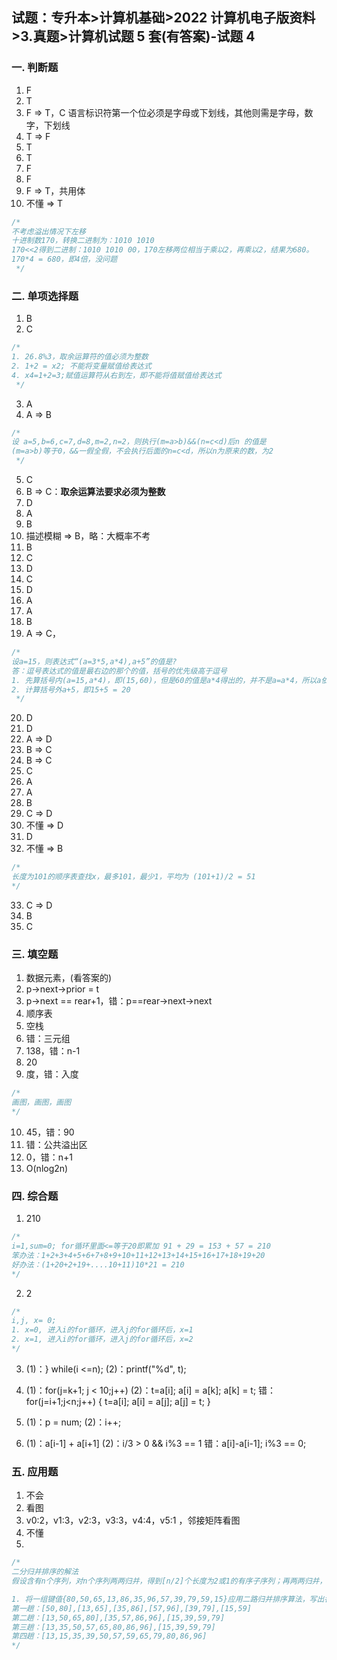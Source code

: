 ## 试题：专升本>计算机基础>2022 计算机电子版资料>3.真题>计算机试题 5 套(有答案)-试题 4

### 一. 判断题

1. F
2. T
3. F => T，C 语言标识符第一个位必须是字母或下划线，其他则需是字母，数字，下划线
4. T => F
5. T
6. T
7. F
8. F
9. F => T，共用体
10. 不懂 => T

```c
/*
不考虑溢出情况下左移
十进制数170，转换二进制为：1010 1010
170<<2得到二进制：1010 1010 00，170左移两位相当于乘以2，再乘以2，结果为680。
170*4 = 680，即4倍，没问题
 */
```

### 二. 单项选择题

1. B
2. C

```c
/*
1. 26.8%3，取余运算符的值必须为整数
2. 1+2 = x2; 不能将变量赋值给表达式
4. x4=1+2=3;赋值运算符从右到左，即不能将值赋值给表达式
 */
```

3. A
4. A => B

```c
/*
设 a=5,b=6,c=7,d=8,m=2,n=2，则执行(m=a>b)&&(n=c<d)后n 的值是
(m=a>b)等于0，&&一假全假，不会执行后面的n=c<d，所以n为原来的数，为2
 */
```

5. C
6. B => C：**取余运算法要求必须为整数**
7. D
8. A
9. B
10. 描述模糊 => B，略：大概率不考
11. B
12. C
13. D
14. C
15. D
16. A
17. A
18. B
19. A => C，

```c
/*
设a=15，则表达式“(a=3*5,a*4),a+5”的值是?
答：逗号表达式的值是最右边的那个的值，括号的优先级高于逗号
1. 先算括号内(a=15,a*4)，即(15,60)，但是60的值是a*4得出的，并不是a=a*4，所以a依旧是15
2. 计算括号外a+5，即15+5 = 20
 */
```

20. D
21. D
22. A => D
23. B => C
24. B => C
25. C
26. A
27. A
28. B
29. C => D
30. 不懂 => D
31. D
32. 不懂 => B

```c
/*
长度为101的顺序表查找x，最多101，最少1，平均为 (101+1)/2 = 51
*/
```

33. C => D
34. B
35. C

### 三. 填空题

1. 数据元素，(看答案的)
2. p->next->prior = t
3. p->next == rear+1，错：p==rear->next->next
4. 顺序表
5. 空栈
6. 错：三元组
7. 138，错：n-1
8. 20
9. 度，错：入度

```c
/*
画图，画图，画图
*/
```

10. 45，错：90
11. 错：公共溢出区
12. 0，错：n+1
13. O(nlog2n)

### 四. 综合题

1. 210

```c
/*
i=1,sum=0; for循环里面<=等于20即累加 91 + 29 = 153 + 57 = 210
笨办法：1+2+3+4+5+6+7+8+9+10+11+12+13+14+15+16+17+18+19+20
好办法：(1+20+2+19+....10+11)10*21 = 210
*/
```

2. 2

```c
/*
i,j, x= 0;
1. x=0, 进入i的for循环，进入j的for循环后，x=1
2. x=1, 进入i的for循环，进入j的for循环后，x=2
*/
```

3. (1)：} while(i <=n); (2)：printf("%d", t);

4. (1)：for(j=k+1; j < 10;j++) (2)：t=a[i]; a[i] = a[k]; a[k] = t;
   错：for(j=i+1;j<n;j++)
   { t=a[i]; a[i] = a[j]; a[j] = t; }
5. (1)：p = num; (2)：i++;
6. (1)：a[i-1] + a[i+1] (2)：i/3 > 0 && i%3 == 1
   错：a[i]-a[i-1];
   i%3 == 0;

### 五. 应用题

1. 不会
2. 看图
3. v0:2，v1:3，v2:3，v3:3，v4:4，v5:1 ，邻接矩阵看图
4. 不懂
5.

```c
/*
二分归并排序的解法
假设含有n个序列，对n个序列两两归并，得到[n/2]个长度为2或1的有序子序列；再两两归并，不断重复，直至得到一个长度为n的有序序列位置，看下面例题

1. 将一组键值{80,50,65,13,86,35,96,57,39,79,59,15}应用二路归并排序算法，写出各躺的结果
第一趟：[50,80],[13,65],[35,86],[57,96],[39,79],[15,59]
第二趟：[13,50,65,80],[35,57,86,96],[15,39,59,79]
第三趟：[13,35,50,57,65,80,86,96],[15,39,59,79]
第四趟：[13,15,35,39,50,57,59,65,79,80,86,96]
*/
```
